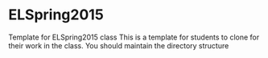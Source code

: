 # ELSpring2015
Template for ELSpring2015 class
This is a template for students to clone for their work in the class. You should maintain the directory structure

